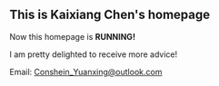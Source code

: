 ## This is Kaixiang Chen's homepage

Now this homepage is **RUNNING!**

I am pretty delighted to receive more advice! 

Email: Conshein_Yuanxing@outlook.com
